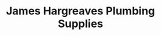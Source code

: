 ---
title: "James Hargreaves Plumbing Supplies"
url: /brighouse/james-hargreaves-plumbing-supplies/
shop: trade
---